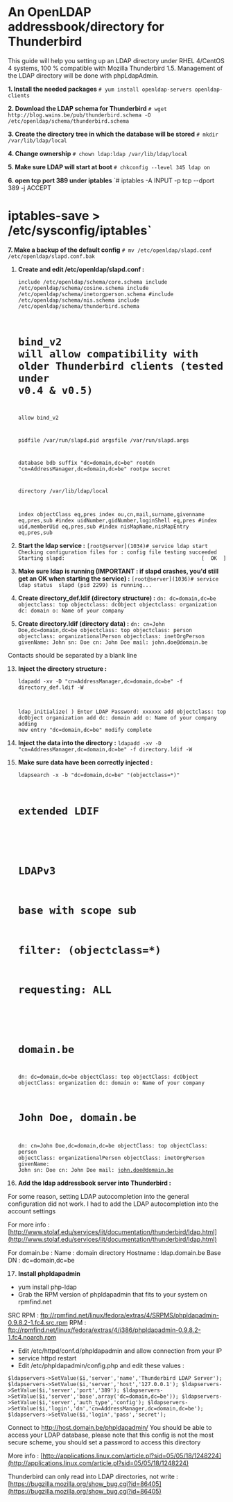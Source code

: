 # An OpenLDAP addressbook/directory for Thunderbird

This guide will help you setting up an LDAP directory under RHEL 4/CentOS 4 systems, 100 % compatible with Mozilla Thunderbird 1.5. Management of the LDAP directory will be done with phpLdapAdmin.

**1. Install the needed packages**
`# yum install openldap-servers openldap-clients`

**2. Download the LDAP schema for Thunderbird**
`# wget http://blog.wains.be/pub/thunderbird.schema -O /etc/openldap/schema/thunderbird.schema`

**3. Create the directory tree in which the database will be stored**
`# mkdir /var/lib/ldap/local`

**4. Change ownership**
`# chown ldap:ldap /var/lib/ldap/local`

**5. Make sure LDAP will start at boot**
`# chkconfig --level 345 ldap on`

**6. open tcp port 389 under iptables**
`# iptables -A INPUT -p tcp --dport 389 -j ACCEPT
# iptables-save > /etc/sysconfig/iptables`

**7. Make a backup of the default config**
`# mv /etc/openldap/slapd.conf /etc/openldap/slapd.conf.bak`

1. **Create and edit /etc/openldap/slapd.conf :**

    
    <code>include         /etc/openldap/schema/core.schema
    include         /etc/openldap/schema/cosine.schema
    include         /etc/openldap/schema/inetorgperson.schema
    #include         /etc/openldap/schema/nis.schema
    include         /etc/openldap/schema/thunderbird.schema
    
    # bind_v2 will allow compatibility with older Thunderbird clients (tested under v0.4 & v0.5)
    allow bind_v2
    
    pidfile         /var/run/slapd.pid
    argsfile        /var/run/slapd.args
    
    database bdb
    suffix "dc=domain,dc=be"
    rootdn "cn=AddressManager,dc=domain,dc=be"
    rootpw secret
    
    directory /var/lib/ldap/local
    
    index objectClass                       eq,pres
    index ou,cn,mail,surname,givenname      eq,pres,sub
    #index uidNumber,gidNumber,loginShell    eq,pres
    #index uid,memberUid                     eq,pres,sub
    #index nisMapName,nisMapEntry            eq,pres,sub</code>



2. **Start the ldap service :**
`[root@server](1034)# service ldap start    
Checking configuration files for : config file testing succeeded
Starting slapd:                                            [  OK  ]`

10. **Make sure ldap is running (IMPORTANT : if slapd crashes, you'd still get an OK when starting the service) :**
`[root@server](1036)# service ldap status 
slapd (pid 2299) is running...`

11. **Create directory_def.ldif (directory structure) :**
`dn: dc=domain,dc=be
objectclass: top
objectclass: dcObject
objectclass: organization
dc: domain
o: Name of your company` 

12. **Create directory.ldif (directory data) :**
`dn: cn=John Doe,dc=domain,dc=be
objectclass: top
objectclass: person
objectclass: organizationalPerson
objectclass: inetOrgPerson
givenName: John
sn: Doe
cn: John Doe
mail: john.doe@domain.be`

Contacts should be separated by a blank line

13. **Inject the directory structure :**

    
    <code>ldapadd -xv -D "cn=AddressManager,dc=domain,dc=be" -f directory_def.ldif -W
    
    ldap_initialize(  )
    Enter LDAP Password: xxxxxx
    add objectclass:
            top
            dcObject
            organization
    add dc:
            domain
    add o:
            Name of your company
    adding new entry "dc=domain,dc=be"
    modify complete</code>



14. **Inject the data into the directory :**
`ldapadd -xv -D "cn=AddressManager,dc=domain,dc=be" -f directory.ldif -W`

15. **Make sure data have been correctly injected :** 

    
    <code>ldapsearch -x -b "dc=domain,dc=be" "(objectclass=*)"
    
    # extended LDIF
    #
    # LDAPv3
    # base  with scope sub
    # filter: (objectclass=*)
    # requesting: ALL
    #
    
    # domain.be
    dn: dc=domain,dc=be
    objectClass: top
    objectClass: dcObject
    objectClass: organization
    dc: domain
    o: Name of your company
    
    # John Doe, domain.be
    dn: cn=John Doe,dc=domain,dc=be
    objectClass: top
    objectClass: person
    objectClass: organizationalPerson
    objectClass: inetOrgPerson
    givenName: John
    sn: Doe
    cn: John Doe
    mail: john.doe@domain.be</code>



16. **Add the ldap addressbook server into Thunderbird :**

For some reason, setting LDAP autocompletion into the general configuration did not work. 
I had to add the LDAP autocompletion into the account settings

For more info : [http://www.stolaf.edu/services/iit/documentation/thunderbird/ldap.html](http://www.stolaf.edu/services/iit/documentation/thunderbird/ldap.html)

For domain.be :
Name : domain directory
Hostname : ldap.domain.be
Base DN : dc=domain,dc=be

17. **Install phpldapadmin**
- yum install php-ldap
- Grab the RPM version of phpldapadmin that fits to your system on rpmfind.net

SRC RPM : ftp://rpmfind.net/linux/fedora/extras/4/SRPMS/phpldapadmin-0.9.8.2-1.fc4.src.rpm
RPM : ftp://rpmfind.net/linux/fedora/extras/4/i386/phpldapadmin-0.9.8.2-1.fc4.noarch.rpm

- Edit /etc/httpd/conf.d/phpldapadmin and allow connection from your IP
- service httpd restart
- Edit /etc/phpldapadmin/config.php and edit these values :

`$ldapservers->SetValue($i,'server','name','Thunderbird LDAP Server');
$ldapservers->SetValue($i,'server','host','127.0.0.1');
$ldapservers->SetValue($i,'server','port','389');
$ldapservers->SetValue($i,'server','base',array('dc=domain,dc=be'));
$ldapservers->SetValue($i,'server','auth_type','config');
$ldapservers->SetValue($i,'login','dn','cn=AddressManager,dc=domain,dc=be');
$ldapservers->SetValue($i,'login','pass','secret');`

Connect to http://host.domain.be/phpldapadmin/
You should be able to access your LDAP database, please note that this config is not the most secure scheme, you should set a password to access this directory

More info : [http://applications.linux.com/article.pl?sid=05/05/18/1248224](http://applications.linux.com/article.pl?sid=05/05/18/1248224)

Thunderbird can only read into LDAP directories, not write :
[https://bugzilla.mozilla.org/show_bug.cgi?id=86405](https://bugzilla.mozilla.org/show_bug.cgi?id=86405)
